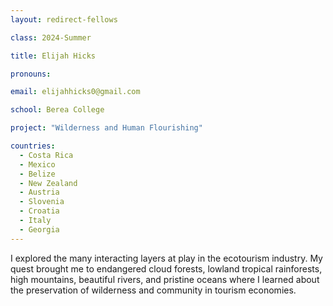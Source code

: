 ```yaml
---
layout: redirect-fellows

class: 2024-Summer

title: Elijah Hicks

pronouns: 

email: elijahhicks0@gmail.com

school: Berea College

project: "Wilderness and Human Flourishing"

countries:
  - Costa Rica
  - Mexico
  - Belize
  - New Zealand
  - Austria
  - Slovenia
  - Croatia
  - Italy
  - Georgia
---
```


I explored the many interacting layers at play in the ecotourism industry. My quest brought me to endangered cloud forests, lowland tropical rainforests, high mountains, beautiful rivers, and pristine oceans where I learned about the preservation of wilderness and community in tourism economies.